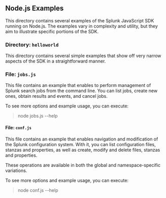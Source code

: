## Node.js Examples

This directory contains several examples of the Splunk JavaScript SDK running
on Node.js. The examples vary in complexity and utility, but they aim to illustrate
specific portions of the SDK.

### Directory: `helloworld`

This directory contains several simple examples that show off very narrow aspects
of the SDK in a straightforward manner.

### File: `jobs.js`

This file contains an example that enables to perform management of Splunk search
jobs from the command line. You can list jobs, create new ones, obtain results and
events, and cancel jobs.

To see more options and example usage, you can execute:
> node jobs.js --help

#### File: `conf.js`

This file contains an example that enables navigation and modification of the Splunk
configuration system. With it, you can list configuration files, stanzas and properties,
as well as create, modify and delete files, stanzas and properties.

These operations are available in both the global and namespace-specific variations.

To see more options and example usage, you can execute:
> node conf.js --help